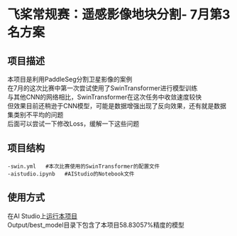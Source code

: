 # 飞桨常规赛：遥感影像地块分割- 7月第3名方案

## 项目描述
本项目是利用PaddleSeg分割卫星影像的案例  
在7月的这次比赛中第一次尝试使用了SwinTransformer进行模型训练  
与其他CNN的网络相比，SwinTransformer在这次任务中收敛速度较快  
但效果目前还稍逊于CNN模型，可能是数据增强出现了反向效果，还有就是数据集类别不平均的问题  
后面可以尝试一下修改Loss，缓解一下这些问题


## 项目结构
```
-swin.yml   #本次比赛使用的SwinTransformer的配置文件
-aistudio.ipynb   #AIStudio的Notebook文件
```
## 使用方式
在AI Studio上[运行本项目](https://aistudio.baidu.com/aistudio/projectdetail/1789075)  
Output/best_model目录下包含了本项目58.83057%精度的模型

